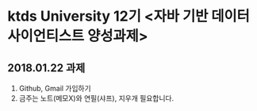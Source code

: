 # ktds University 12기 <자바 기반 데이터 사이언티스트 양성과제>

## 2018.01.22 과제
1. Github, Gmail 가입하기
2. 금주는 노트(메모X)와 연필(샤프), 지우개 필요합니다.

